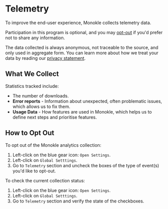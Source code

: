 # Telemetry

To improve the end-user experience, Monokle collects telemetry data.

Participation in this program is optional, and you may [opt-out](#how-to-opt-out) if you'd prefer not to share any information.

The data collected is always anonymous, not traceable to the source, and only used in aggregate form. You can learn more about how we treat your data by reading our [privacy statement](https://monokle.kubeshop.io). 

## **What We Collect**

Statistics tracked include:

- The number of downloads.
- **Error reports** - Information about unexpected, often problematic issues, which allows us to fix them.
- **Usage Data** - How features are used in Monokle, which helps us to define next steps and prioritise features.

## **How to Opt Out**

To opt out of the Monokle analytics collection:

1. Left-click on the blue gear icon: `Open Settings`.
2. Left-click on `Global Setttings`.
3. Go to `Telemetry` section and uncheck the boxes of the type of event(s) you'd like to opt-out.


To check the current collection status:
1. Left-click on the blue gear icon: `Open Settings`.
2. Left-click on `Global Setttings`.
3. Go to `Telemetry` section and verify the state of the checkboxes.
